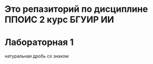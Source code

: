 # Это репазиторий по дисциплине ППОИС 2 курс БГУИР ИИ
<h1> Лабораторная 1 </h1>
 натуральная дробь со знаком
